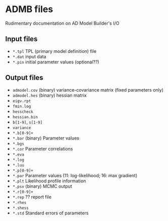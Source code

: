 ADMB files
===============

Rudimentary documentation on AD Model Builder's I/O

## Input files

* `*.tpl` TPL (primary model definition) file
* `*.dat` input data
* `*.pin` initial parameter values (optional??)

## Output files

* `admodel.cov`  (binary) variance-covariance matrix (fixed parameters only)
* `admodel.hes`  (binary) hessian matrix
* `eigv.rpt`
* `fmin.log`
* `hesscheck`
* `hessian.bin`
* `b[1-9]`, `s[1-9]`
* `variance`
* `*.b[0-9]+`
* `*.bar` (binary) Parameter values
* `*.bgs` 
* `*.cor` Parameter correlations
* `*.eva`
* `*.log`
* `*.luu`
* `*.p[0-9]+`
* `*.par` Parameter values (11: log-likelihood; 16: max gradient)
* `*.plt` Likelihood profile information
* `*.psv` (binary) MCMC output
* `*.r[0-9]+`
* `*.rep` ?? report file
* `*.rhes`
* `*.shess`
* `*.std` Standard errors of parameters
